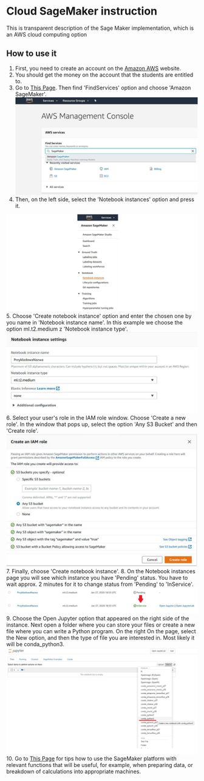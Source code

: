 
# Cloud SageMaker instruction

This is transparent description of the Sage Maker implementation, which is an AWS cloud computing option

## How to use it

 1. First, you need to create an account on the [Amazon AWS](https://aws.amazon.com/) website.
 2. You should get the money on the account that the students are entitled to.
 3. Go to  [This Page](https://us-east-2.console.aws.amazon.com/console/home?region=us-east-2). Then find 'FindServices' option and choose 'Amazon SageMaker'.
 ![](./images/1..png)
 4. Then, on the left side, select the 'Notebook instances' option and press it.

 ![](./images/2..png)
 5. Choose 'Create notebook instance' option and enter the chosen one by you name in 'Notebook instance name'. In this example we choose the option ml.t2.medium z 'Notebook instance type'.
 ![](./images/3..png)
 6. Select your user's role in the IAM role window. Choose 'Create a new role'. In the window that pops up, select the option 'Any S3 Bucket' and then 'Create role'.
 ![](./images/4..png)
 7. Finally, choose 'Create notebook instance'.
 8. On the Notebook instances page you will see which instance you have 'Pending' status. You have to wait approx. 2 minutes for it to change status from 'Pending' to 'InService'.
 ![](./images/5..png)
 9. Choose the Open Jupyter option that appeared on the right side of the instance. Next open a folder where you can store your files or create a new file where you can write a Python program. On the right On the page, select the New option, and then the type of file you are interested in. Most likely it will be conda_python3.
 ![](./images/6..png)
 10. Go to [This Page](https://docs.aws.amazon.com/sagemaker/latest/dg/data-prep.html) for tips how to use the SageMaker platform with relevant functions that will be useful, for example, when preparing data, or breakdown of calculations into appropriate machines. 
